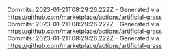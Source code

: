 Commits: 2023-01-21T08:29:26.222Z - Generated via https://github.com/marketplace/actions/artificial-grass
<br>
Commits: 2023-01-21T08:29:26.222Z - Generated via https://github.com/marketplace/actions/artificial-grass
<br>
Commits: 2023-01-21T08:29:26.222Z - Generated via https://github.com/marketplace/actions/artificial-grass
<br>
